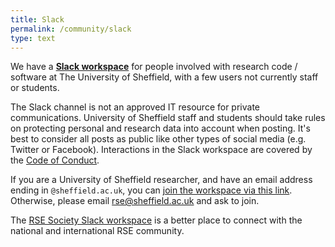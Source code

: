 ```yaml
---
title: Slack
permalink: /community/slack
type: text
---
```


We have a **[Slack workspace](https://join.slack.com/t/RSE-UoS/signup)** for people involved with research code / software at The University of Sheffield, with a few users not currently staff or students.

The Slack channel is not an approved IT resource for private communications. University of Sheffield staff and students should take rules on protecting personal and research data into account when posting. It's best to consider all posts as public like other types of social media (e.g. Twitter or Facebook). Interactions in the Slack workspace are covered by the [Code of Conduct](code_of_conduct).

If you are a University of Sheffield researcher, and have an email address ending in `@sheffield.ac.uk`, you can [join the workspace via this link](https://join.slack.com/t/RSE-UoS/signup). Otherwise, please email [rse@sheffield.ac.uk](mailto:rse@sheffield.ac.uk) and ask to join.

The [RSE Society Slack workspace](https://society-rse.org/join-us/) is a better place to connect with the national and international RSE community.
